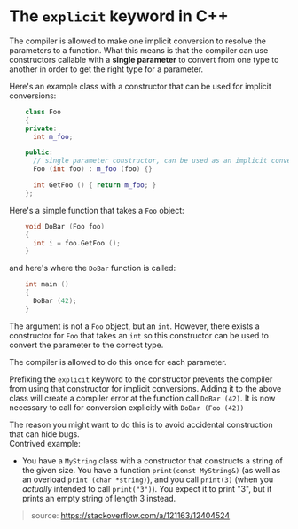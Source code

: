 # The `explicit` keyword in C++
The compiler is allowed to make one implicit conversion to resolve the parameters to a function. What this means is that the compiler can use constructors callable with a **single parameter** to convert from one type to another in order to get the right type for a parameter.

Here's an example class with a constructor that can be used for implicit conversions:
```c++
    class Foo
    {
    private:
      int m_foo;

    public:
      // single parameter constructor, can be used as an implicit conversion
      Foo (int foo) : m_foo (foo) {}

      int GetFoo () { return m_foo; }
    };
```
Here's a simple function that takes a `Foo` object:
```c++
    void DoBar (Foo foo)
    {
      int i = foo.GetFoo ();
    }
```
and here's where the `DoBar` function is called:
```c++
    int main ()
    {
      DoBar (42);
    }
```
The argument is not a `Foo` object, but an `int`. However, there exists a constructor for `Foo` that takes an `int` so this constructor can be used to convert the parameter to the correct type.

The compiler is allowed to do this once for each parameter.

Prefixing the `explicit` keyword to the constructor prevents the compiler from using that constructor for implicit conversions. Adding it to the above class will create a compiler error at the function call `DoBar (42)`.  It is now necessary to call for conversion explicitly with  `DoBar (Foo (42))`

The reason you might want to do this is to avoid accidental construction that can hide bugs.  
Contrived example:

 - You have a `MyString` class with a constructor that constructs a string of the given size.  You have a function `print(const MyString&)` (as well as an overload `print (char *string)`), and you call `print(3)` (when you *actually* intended to call `print("3")`).  You expect it to print "3", but it prints an empty string of length 3 instead.

> source: https://stackoverflow.com/a/121163/12404524